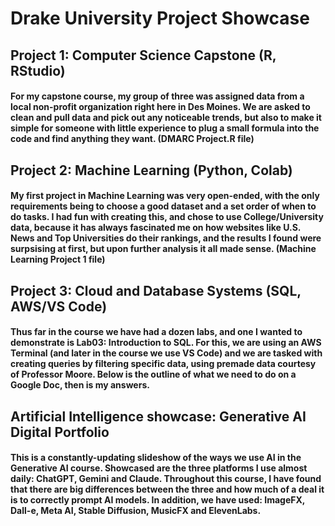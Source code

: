 # Drake University Project Showcase

## Project 1: Computer Science Capstone (R, RStudio)
#### For my capstone course, my group of three was assigned data from a local non-profit organization right here in Des Moines. We are asked to clean and pull data and pick out any noticeable trends, but also to make it simple for someone with little experience to plug a small formula into the code and find anything they want. (DMARC Project.R file)


## Project 2: Machine Learning (Python, Colab)
#### My first project in Machine Learning was very open-ended, with the only requirements being to choose a good dataset and a set order of when to do tasks. I had fun with creating this, and chose to use College/University data, because it has always fascinated me on how websites like U.S. News and Top Universities do their rankings, and the results I found were surpsising at first, but upon further analysis it all made sense.  (Machine Learning Project 1 file)


## Project 3: Cloud and Database Systems (SQL, AWS/VS Code)
#### Thus far in the course we have had a dozen labs, and one I wanted to demonstrate is Lab03: Introduction to SQL. For this, we are using an AWS Terminal (and later in the course we use VS Code) and we are tasked with creating queries by filtering specific data, using premade data courtesy of Professor Moore. Below is the outline of what we need to do on a Google Doc, then is my answers. 


## Artificial Intelligence showcase: Generative AI Digital Portfolio 
#### This is a constantly-updating slideshow of the ways we use AI in the Generative AI course. Showcased are the three platforms I use almost daily: ChatGPT, Gemini and Claude. Throughout this course, I have found that there are big differences between the three and how much of a deal it is to correctly prompt AI models. In addition, we have used: ImageFX, Dall-e, Meta AI, Stable Diffusion, MusicFX and ElevenLabs. 
